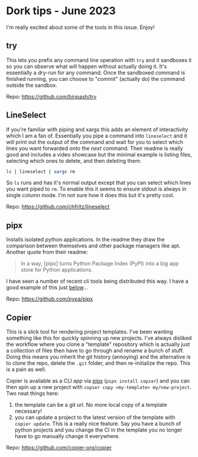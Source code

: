# Dork tips - June 2023

I'm really excited about some of the tools in this issue. Enjoy!

## try

This lets you prefix any command line operation with `try` and it sandboxes it so you can observe what will happen without actually doing it. It's essentially a dry-run for any command. Once the sandboxed command is finished running, you can choose to "commit" (actually do) the command outside the sandbox.

Repo: <https://github.com/binpash/try>

## LineSelect

If you're familiar with piping and xargs this adds an element of interactivity which I am a fan of. Essentially you pipe a command into `lineselect` and it will print out the output of the command and wait for you to select which lines you want forwarded onto the _next_ command. Their readme is really good and includes a video showcase but the minimal example is listing files, selecting which ones to delete, and then deleting them:

```bash
ls | lineselect | xargs rm
```

So `ls` runs and has it's normal output except that you can select which lines you want piped to `rm`. To enable this it seems to ensure stdout is always in single column mode. I'm not sure how it does this but it's pretty cool.

Repo: <https://github.com/chfritz/lineselect>

## pipx

Installs isolated python applications. In the readme they draw the comparison between themselves and other package managers like apt. Another quote from their readme:

> In a way, \[pipx\] turns Python Package Index (PyPI) into a big app store for Python applications.

I have seen a number of recent cli tools being distributed this way. I have a good example of this just [below](#copier)...

Repo: <https://github.com/pypa/pipx>

## Copier

This is a slick tool for rendering project templates. I've been wanting something like this for quickly spinning up new projects. I've always disliked the workflow where you clone a "template" repository which is actually just a collection of files then have to go through and rename a bunch of stuff. Doing this means you inherit the git history (annoying) and the alternative is to clone the repo, delete the `.git` folder, and then re-initialize the repo. This is a pain as well.

Copier is available as a CLI app via [pipx](#pipx) (`pipx install copier`) and you can then spin up a new project with `copier copy <my-template> my/new-project`. Two neat things here:

1. the template can be a git url. No more local copy of a template necessary!
2. you can update a project to the latest version of the template with `copier update`. This is a really nice feature. Say you have a bunch of python projects and you change the CI in the template you no longer have to go manually change it everywhere.

Repo: <https://github.com/copier-org/copier>